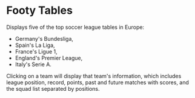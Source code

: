 # Footy Tables

Displays five of the top soccer league tables in Europe: 
- Germany's Bundesliga, 
- Spain's La Liga,
- France's Ligue 1,
- England's Premier League,
- Italy's Serie A.

Clicking on a team will display that team's information, which includes league position, record, points, past and future matches with scores, and the squad list separated by positions.
